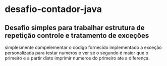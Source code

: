 # desafio-contador-java
## Desafio simples para trabalhar estrutura de repetição controle e tratamento de exceções
simplesmente compelementar o codigo fornecido implementado a exceção personalizada para testar numeros e ver se o segundo é maior que o primeiro e a partir disto imprimir numeros do primeiro ate a diferença.
